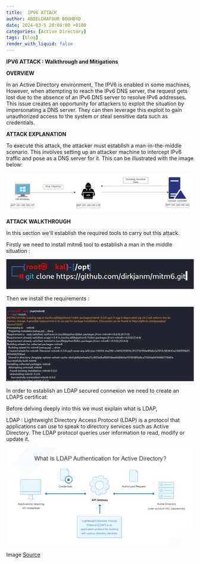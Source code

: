 ```yaml
---
title:  IPV6 ATTACK 
author: ABDELGHAFOUR BOUHDYD
date: 2024-03-5 20:08:00 +0100
categories: [Active Directory]
tags: [blog]
render_with_liquid: false
---
```


**IPV6 ATTACK : Walkthrough and Mitigations**

**OVERVIEW**

In an Active Directory environment, The IPV6 is enabled in some machines, However, when attempting to reach the IPv6 DNS server, the request gets lost due to the absence of an IPv6 DNS server to resolve IPv6 addresses. This issue creates an opportunity for attackers to exploit the situation by impersonating a DNS server. They can then leverage this exploit to gain unauthorized access to the system or steal sensitive data such as credentials.

**ATTACK EXPLANATION**

To execute this attack, the attacker must establish a man-in-the-middle scenario. This involves setting up an attacker machine to intercept IPv6 traffic and pose as a DNS server for it. This can be illustrated with the image below:

![Desktop View](/media/ipv6attack.png)


**ATTACK WALKTHROUGH**

In this section we'll establish the required tools to carry out this attack.

Firstly we  need to install mitm6 tool to establish a man in the middle situation :
 
 ![Desktop View](/media/mimt6.png)

 Then  we install the requirements : 
 
  ![Desktop View](/media/mimt62.png)
  

In order to establish an LDAP secured connexion we need to create an LDAPS certificat:


Before delving deeply into this we must explain what is LDAP,

LDAP : Lightweight Directory Access Protocol (LDAP) is a protocol that applications can use to speak to directory services such as Active Directory. The LDAP protocol queries user information to read, modify or update it.


![Desktop View](/media/LDAP.png)



Image  [Source](https://www.dnsstuff.com/active-directory-ldap-authentication)





